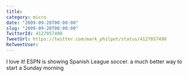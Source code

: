 ```yaml
---
title: 
category: micro
date: "2009-09-20T00:00:00"
slug: "2009-09-20T00:00:00"
TwitterId: 4127057498
TweetUrl: https://twitter.com/mark_philpot/status/4127057498
ReTweetUser: 
---
```


I love it! ESPN is showing Spanish League soccer. a much better way to start a Sunday morning